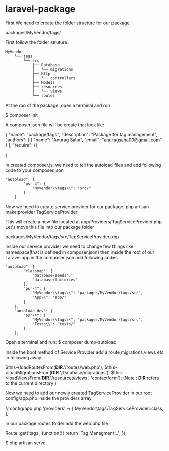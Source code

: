 # laravel-package
First We need to create the folder structure for our package.

packages/MyVendor/tags/

First follow the folder struture .

	MyVendor
        └── tags
            └── src
                ├── Database
                │   └── migrations
                ├── Http
                │   └── controllers
                ├── Models
                ├── resources
                │   └── views
                └── routes


 At the roo of the package ,open a terminal and run

 $ composer init

 A composer.json file will be create that look like 

{
    "name": "package/tags",
    "description": "Package for tag management",
    "authors": [
        {
            "name": "Anurag Saha",
            "email": "anuragsaha00@gmail.com"
        }
    ],
    "require": {}
   
}

In created composer.js, we need to tell the autoload files and add following code to your composer.json

	"autoload": {
            "psr-4": {
                "MyVendor\\tags\\": "src/"
            }
        }

 Now we need to create  service provider for our package.
 php artisan make:provider TagServiceProvider

 This will create a new file located at app/Providers/TagServiceProvider.php
 Let's move this file into our package folder 

 packages/MyVendor/tags/src/TagServiceProvider.php

 Inside our service provider we need to change few things like namespace(that is defined in composer.json)
 then inside the root of our Laravel app in the composer.json add following codes

 	"autoload": {
            "classmap": [
                "database/seeds",
                "database/factories"
            ],
            "psr-4": {
                "MyVendor\\tags\\": "packages/MyVendor/tags/src",
                "App\\": "app/"
            }
        },
        "autoload-dev": {
            "psr-4": {
                "MyVendor\\tags\\": "packages/MyVendor/tags/src",
                "Tests\\": "tests/"
            }
        },

Open a terminal and run: $ composer dump-autoload

Inside the boot method of Service Provider add a route,migrations,views etc in following away

$this->loadRoutesFrom(__DIR__.'/routes/web.php');
$this->loadMigrationsFrom(__DIR__.'/Database/migrations');
$this->loadViewsFrom(__DIR__.'/resources/views', 'contactform');
(Note : __DIR__ refers to the current directory  )

Now we need to add our newly created TagServiceProvider in our root config/app.php inside the providers array

// config/app.php
    'providers' => [
        MyVendor\tags\TagServiceProvider::class,
    ],

In our package routes folder add the web.php file

Route::get('tags', function(){
        return 'Tag Managment...';
});

$ php artisan serve















